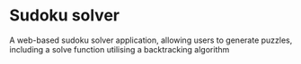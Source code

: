 # Sudoku solver
A web-based sudoku solver application, allowing users to generate puzzles, including a solve function utilising a backtracking algorithm

 
